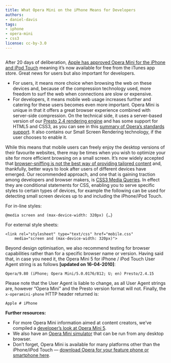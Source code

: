 ```yaml
---
title: What Opera Mini on the iPhone Means for Developers
authors:
- daniel-davis
tags:
- iphone
- opera-mini
- css3
license: cc-by-3.0
---
```


<figure block="figure" mod="left">
	<img elem="media" mod="half" src="{{ page.id }}/OperaMini5_iPhone.jpg" alt="">
	<figcaption></figcaption>
</figure>

After 20 days of deliberation, [Apple has approved Opera Mini for the iPhone and iPod Touch](https://www.opera.com/press/releases/2010/04/13/) meaning it’s now available for free from the iTunes app store. Great news for users but also important for developers.

- For users, it means more choice when browsing the web on these devices and, because of the compression technology used, more freedom to surf the web when connections are slow or expensive.
- For developers, it means mobile web usage increases further and catering for these users becomes even more important.
Opera Mini is unique in that it offers a great browser experience combined with server-side compression. On the technical side, it uses a server-based version of our [Presto 2.4 rendering engine](https://www.opera.com/docs/specs/presto24/) and has some support for HTML5 and CSS3, as you can see in this [summary of Opera’s standards support](http://my.opera.com/ODIN/blog/2010/03/16/opera-standards-chart). It also contains our Small Screen Rendering technology, if the user chooses to enable it.

While this means that mobile users can freely enjoy the desktop versions of their favourite websites, there may be times when you wish to optimize your site for more efficient browsing on a small screen. It’s now widely accepted that [browser-sniffing is not the best way of providing tailored content](http://my.opera.com/ODIN/blog/perils-browser-sniffing) and, thankfully, better ways to look after users of different devices have emerged. Our recommended approach, and one that is gaining traction among developers and browser makers, is [CSS3 Media Queries](http://www.w3.org/TR/css3-mediaqueries/). In effect they are conditional statements for CSS, enabling you to serve specific styles to certain types of devices, for example the following can be used for detecting small screen devices up to and including the iPhone/iPod Touch.

For in-line styles:

	@media screen and (max-device-width: 320px) {…}

For external style sheets:

	<link rel="stylesheet" type="text/css" href="mobile.css"
		media="screen and (max-device-width: 320px)">

Beyond design optimisation, we also recommend testing for browser capabilities rather than for a specific browser name or version. Having said that, in case you need it, the Opera Mini 5 for iPhone / iPod Touch User Agent string is as follows **[updated on 16-04-2010]**:

	Opera/9.80 (iPhone; Opera Mini/5.0.0176/812; U; en) Presto/2.4.15

Please note that the User Agent is liable to change, as all User Agent strings are, however “Opera Mini” and the Presto version format will not. Finally, the `x-operamini-phone` HTTP header returned is:

	Apple # iPhone

**Further resources:**

- For more Opera Mini information aimed at content creators, we’ve compiled a [developer’s look at Opera Mini 5](https://dev.opera.com/articles/view/opera-mini-5-developers/).
- We also have an [Opera Mini simulator](https://www.opera.com/mobile/demo/) that can be run from any desktop browser.
- Don’t forget, Opera Mini is available for many platforms other than the iPhone/iPod Touch — [download Opera for your feature phone or smartphone here](https://www.opera.com/mobile/).

